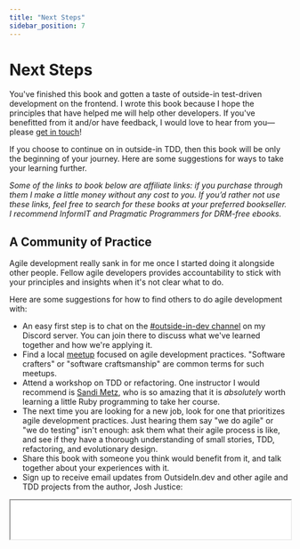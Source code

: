 ```yaml
---
title: "Next Steps"
sidebar_position: 7
---
```


# Next Steps

You've finished this book and gotten a taste of outside-in test-driven development on the frontend. I wrote this book because I hope the principles that have helped me will help other developers. If you've benefitted from it and/or have feedback, I would love to hear from you—please [get in touch](/contact)!

If you choose to continue on in outside-in TDD, then this book will be only the beginning of your journey. Here are some suggestions for ways to take your learning further.

*Some of the links to book below are affiliate links: if you purchase through them I make a little money without any cost to you. If you’d rather not use these links, feel free to search for these books at your preferred bookseller. I recommend InformIT and Pragmatic Programmers for DRM-free ebooks.*

## A Community of Practice

Agile development really sank in for me once I started doing it alongside other people. Fellow agile developers provides accountability to stick with your principles and insights when it's not clear what to do.

Here are some suggestions for how to find others to do agile development with:

- An easy first step is to chat on the [#outside-in-dev channel](https://discord.gg/k8e8ZSuQr6) on my Discord server. You can join there to discuss what we've learned together and how we're applying it.
- Find a local [meetup](https://www.meetup.com/) focused on agile development practices. "Software crafters" or "software craftsmanship" are common terms for such meetups.
- Attend a workshop on TDD or refactoring. One instructor I would recommend is [Sandi Metz](https://www.sandimetz.com/courses), who is so amazing that it is *absolutely* worth learning a little Ruby programming to take her course.
- The next time you are looking for a new job, look for one that prioritizes agile development practices. Just hearing them say "we do agile" or "we do testing" isn't enough: ask them what their agile process is like, and see if they have a thorough understanding of small stories, TDD, refactoring, and evolutionary design.
- Share this book with someone you think would benefit from it, and talk together about your experiences with it.
- Sign up to receive email updates from OutsideIn.dev and other agile and TDD projects from the author, Josh Justice:

<iframe src="/mailchimp.html" width="100%" height="70" />

## Testing Tool Documentation

In the same way that an experienced developer will learn their programming languages and frameworks deeply, it's important to learn testing tools deeply as well. This will show you what features you can utilize in your tests, give you ideas for how to test, and prevent buggy tests due to misunderstanding the functionality of the testing tool. All of the tools we used have excellent guides and I would recommend reviewing through them thoroughly:

- [Cypress web site](https://www.cypress.io)
- [Jest web site](https://jestjs.io)
- [React Testing Library web site](https://testing-library.com/react)
- [Vue Test Utils 1.x web site](https://v1.test-utils.vuejs.org)

## Books

If you get the opportunity to work on a team with someone who has helped push agile practice forward, take it. Unfortunately, we won't all get the opportunity to do so, but many of them have recorded insights in books to share them with a broader audience. Here are some recommendations.

### Outside-In TDD

<div className="media">
  <img src="/images/growing-object-oriented-software.jpg" title="Growing Object-Oriented Software, Guided by Tests book cover" className="media-image" />
  <p className="media-description">
    <a href="https://click.linksynergy.com/link?id=9YtTAZ2g23E&offerid=145238.681793&type=2&murl=https%3A%2F%2Fwww.informit.com%2Ftitle%2F9780321503626"><em>Growing Object-Oriented Software, Guided by Tests</em></a><img border={0} width={1} height={1} src="https://ad.linksynergy.com/fs-bin/show?id=9YtTAZ2g23E&bids=145238.681793&type=2&subid=0" /> by Steve Freeman and Nat Pryce is the book that introduced outside-in test-driven development. The authors are also the inventors of mock objects, and over the course of the book they illustrate how mocking is intended to be used to isolate parts of your code, as we've done in our exercise. This book will help you develop an even deeper understanding of the way outside-in TDD addresses change in software by guiding you to code that has a high degree of both external and internal quality.
  </p>
</div>

### Test Patterns

<div className="media">
  <a href="https://www.informit.com/store/xunit-test-patterns-refactoring-test-code-9780131495050" target="_blank"><img src="/images/xunit-test-patterns.jpg" title="xUnit Test Patterns book cover" className="media-image" /></a>
  <p className="media-description">
    As we went through the tutorial, we made a lot of decisions about how to organize our tests. Most of these decisions were informed by <a href="https://click.linksynergy.com/link?id=9YtTAZ2g23E&offerid=145238.1694771&type=2&murl=https%3A%2F%2Fwww.informit.com%2Ftitle%2F9780132800051"><em>xUnit Test Patterns: Refactoring Test Code</em></a><img border={0} width={1} height={1} src="https://ad.linksynergy.com/fs-bin/show?id=9YtTAZ2g23E&bids=145238.1694771&type=2&subid=0" /> by Gerard Meszaros. This is a programming-language-agnostic guide to how to create high-quality tests, and the principles apply directly to frontend JavaScript tests. In addition to providing ideas for how to arrange your tests, the book also provides a <em>language</em> for talking about test patterns and their tradeoffs. This can be helpful when guiding others, or when making a case to a team for changing unhelpful patterns.
  </p>
</div>

To get a preview of the book's test patterns and how they apply to JavaScript, check out a talk I gave at Assert(js) 2019, ["Old Solutions to New Testing Problems"][old-solutions].


### Refactoring

Over the course of this book we did a little refactoring, but by and large the functionality we wrote was pretty straightforward and there wasn't much need for refactoring. Real applications are different: the code gets complex as they grow and change, and it's essential to refactor to avoid getting bogged down in cluttered code. Here are two options for learning about refactoring.

<div className="media">
  <a href="https://www.informit.com/store/refactoring-improving-the-design-of-existing-code-9780134757711" target="_blank"><img src="/images/refactoring.jpg" title="Refactoring book cover" className="media-image" /></a>
  <p className="media-description">
    <a href="https://click.linksynergy.com/link?id=9YtTAZ2g23E&offerid=145238.2754839&type=2&murl=https%3A%2F%2Fwww.informit.com%2Ftitle%2F9780134757599"><em>Refactoring: Improving the Design of Existing Code</em></a><img border={0} width={1} height={1} src="https://ad.linksynergy.com/fs-bin/show?id=9YtTAZ2g23E&bids=145238.2754839&type=2&subid=0" /> by Martin Fowler is the original book that introduced the disciplined process of refactoring. It includes a comprehensive reference of different kinds of refactorings that will equip you with options to consider and clear steps to take. The second edition of the book was rewritten in JavaScript, so it's extremely accessible to frontend developers.
  </p>
</div>

<div className="media">
  <a href="https://www.sandimetz.com/99bottles" target="_blank"><img src="/images/99-bottles-of-oop.jpg" title="99 Bottles of OOP JavaScript edition book cover" className="media-image" /></a>
  <p className="media-description">
    <a href="https://www.sandimetz.com/99bottles" target="_blank"><em>99 Bottles of OOP</em></a>, by Sandi Metz and Katrina Owen, walks through one extended refactoring step-by-step, giving you the experience of what refactoring over time looks like. It's available in JavaScript and several other programming languages. Don't let the "object-oriented programming" in the name fool you: even if you write your code in a functional-programming style, this book's principles of identifying code smells, listening to the code, and making small changes all apply just as well.
  </p>
</div>

### Agile Methodology

This book has contained a brief introduction to agile development practices, but it hasn't gotten into the broader scope of doing agile as a team. There are many books on agile development; here are two I would recommend.

<div className="media">
  <a href="https://www.informit.com/store/extreme-programming-explained-embrace-change-9780321278654" target="_blank"><img src="/images/extreme-programming-explained.jpg" title="Extreme Programming Explained book cover" className="media-image" /></a>
  <p className="media-description">
    <a href="https://click.linksynergy.com/link?id=9YtTAZ2g23E&offerid=145238.173981&type=2&murl=https%3A%2F%2Fwww.informit.com%2Ftitle%2F9780321278654"><em>Extreme Programming Explained: Embrace Change</em></a><img border={0} width={1} height={1} src="https://ad.linksynergy.com/fs-bin/show?id=9YtTAZ2g23E&bids=145238.173981&type=2&subid=0" /> is by Kent Beck, the creator of Extreme Programming, one of the early agile methodologies. Beck is also the creator of test-driven development. Unlike some other agile methodologies, Extreme Programming is not agnostic about technical practices. This is important because you can't deliver reliable software on a regular basis without technical processes to keep the software reliable and development speed consistent. *Extreme Programming Explained* also gets into the big-picture values behind Extreme Programming, such as the fact that humans have limited capacities and we should design software practices that acknowledge and support that, rather than deny it.
  </p>
</div>

<div className="media">
  <a href="https://pragprog.com/book/rjnsd/the-nature-of-software-development" target="_blank"><img src="/images/nature-of-software-development.jpg" title="The Nature of Software Development book cover" className="media-image" /></a>
  <p className="media-description">
    <a href="https://pragprog.com/book/rjnsd/the-nature-of-software-development" target="_blank"><em>The Nature of Software Development</em></a>, by Ron Jeffries, is a recent attempt to restate the values and priorities of agile development in a methodology-agnostic way. Rather than teaching a complex approach, it draws out common principles.
  </p>
</div>


## Epilogue
We've reached the end of this book. I wrote it because I couldn't stop thinking about, talking about, and advocating for outside-in test-driven development and the other agile development practices we've looked at. And the reason I couldn't stop is that I've seen them solve a problem that I haven't seen solved any other way: the problem of development slowdown over time due to code that is hard to work with.

New languages and frameworks don't fix this problem, because you can make a mess in any language. More process doesn't fix the problem if the process doesn't account for change. Trying harder doesn't fix the problem, because we're human and have limited capacity.

The reason agile development practices work is that they are based on a realistic view of the world in which software development occurs—a world in which change is inevitable and people have limited capacities. They're the best way I've found to deliver value to my employers and to have a smooth and calm development experience.

And now you have a foundation in those practices and a taste of the results. I hope you'll try putting them to use in your development work. I think you'll like the results.

Thanks for reading, and keep in touch!


[old-solutions]: https://youtu.be/OwbgFbr83Jk
